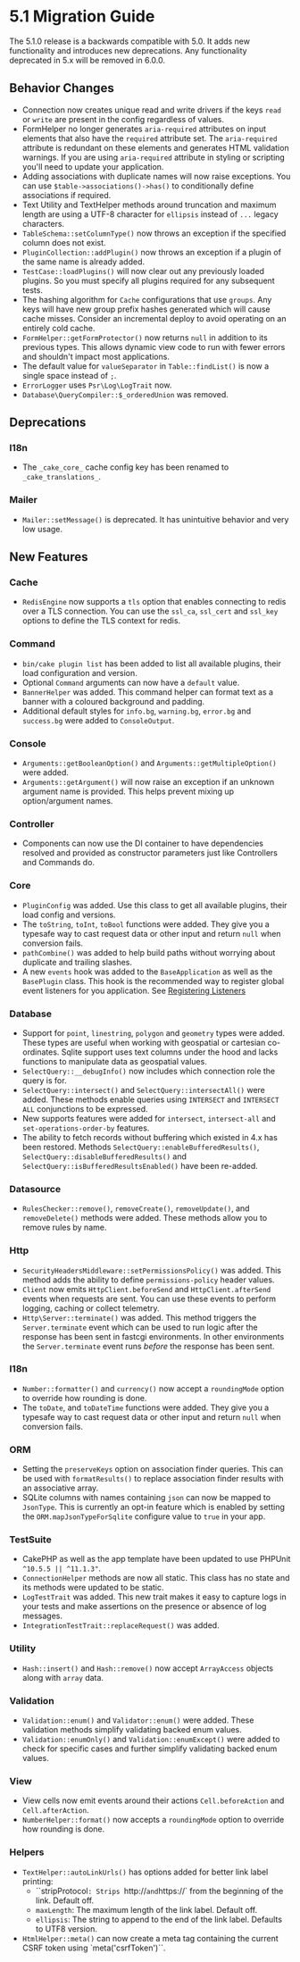 # 5.1 Migration Guide

The 5.1.0 release is a backwards compatible with 5.0. It adds new functionality
and introduces new deprecations. Any functionality deprecated in 5.x will be
removed in 6.0.0.

## Behavior Changes

- Connection now creates unique read and write drivers if the keys `read` or
  `write` are present in the config regardless of values.
- FormHelper no longer generates `aria-required` attributes on input elements
  that also have the `required` attribute set. The `aria-required` attribute
  is redundant on these elements and generates HTML validation warnings. If you
  are using `aria-required` attribute in styling or scripting you'll need to
  update your application.
- Adding associations with duplicate names will now raise exceptions. You can
  use `$table->associations()->has()` to conditionally define associations if
  required.
- Text Utility and TextHelper methods around truncation and maximum length are using
  a UTF-8 character for `ellipsis` instead of `...` legacy characters.
- `TableSchema::setColumnType()` now throws an exception if the specified column
  does not exist.
- `PluginCollection::addPlugin()` now throws an exception if a plugin of the same
  name is already added.
- `TestCase::loadPlugins()` will now clear out any previously loaded plugins. So
  you must specify all plugins required for any subsequent tests.
- The hashing algorithm for `Cache` configurations that use `groups`. Any
  keys will have new group prefix hashes generated which will cause cache
  misses. Consider an incremental deploy to avoid operating on an entirely cold
  cache.
- `FormHelper::getFormProtector()` now returns `null` in addition to its
  previous types. This allows dynamic view code to run with fewer errors and
  shouldn't impact most applications.
- The default value for `valueSeparator` in `Table::findList()` is now
  a single space instead of `;`.
- `ErrorLogger` uses `Psr\Log\LogTrait` now.
- `Database\QueryCompiler::$_orderedUnion` was removed.

## Deprecations

### I18n

- The `_cake_core_` cache config key has been renamed to `_cake_translations_`.

### Mailer

- `Mailer::setMessage()` is deprecated. It has unintuitive behavior and very
  low usage.


## New Features

### Cache

- `RedisEngine` now supports a `tls` option that enables connecting to redis
  over a TLS connection. You can use the `ssl_ca`, `ssl_cert` and
  `ssl_key` options to define the TLS context for redis.

### Command

- `bin/cake plugin list` has been added to list all available plugins,
  their load configuration and version.
- Optional `Command` arguments can now have a `default` value.
- `BannerHelper` was added. This command helper can format text as a banner
  with a coloured background and padding.
- Additional default styles for `info.bg`, `warning.bg`, `error.bg` and
  `success.bg` were added to `ConsoleOutput`.

### Console

- `Arguments::getBooleanOption()` and `Arguments::getMultipleOption()` were added.
- `Arguments::getArgument()` will now raise an exception if an unknown
  argument name is provided. This helps prevent mixing up option/argument names.


### Controller

- Components can now use the DI container to have dependencies resolved and
  provided as constructor parameters just like Controllers and Commands do.

### Core

- `PluginConfig` was added. Use this class to get all available plugins, their load config and versions.
- The `toString`, `toInt`, `toBool` functions were added. They give you
  a typesafe way to cast request data or other input and return `null` when conversion fails.
- `pathCombine()` was added to help build paths without worrying about duplicate and trailing slashes.
- A new `events` hook was added to the `BaseApplication` as well as the `BasePlugin` class. This hook
  is the recommended way to register global event listeners for you application. See [Registering Listeners](#registering-event-listeners)

### Database

- Support for `point`, `linestring`, `polygon` and `geometry` types were
  added. These types are useful when working with geospatial or cartesian
  co-ordinates. Sqlite support uses text columns under the hood and lacks
  functions to manipulate data as geospatial values.
- `SelectQuery::__debugInfo()` now includes which connection role the query
  is for.
- `SelectQuery::intersect()` and `SelectQuery::intersectAll()` were added.
  These methods enable queries using `INTERSECT` and `INTERSECT ALL`
  conjunctions to be expressed.
- New supports features were added for `intersect`, `intersect-all` and
  `set-operations-order-by` features.
- The ability to fetch records without buffering which existed in 4.x has been restored.
  Methods `SelectQuery::enableBufferedResults()`, `SelectQuery::disableBufferedResults()`
  and `SelectQuery::isBufferedResultsEnabled()` have been re-added.

### Datasource

- `RulesChecker::remove()`, `removeCreate()`, `removeUpdate()`, and
  `removeDelete()` methods were added. These methods allow you to remove rules
  by name.


### Http

- `SecurityHeadersMiddleware::setPermissionsPolicy()` was added. This method
  adds the ability to define `permissions-policy` header values.
- `Client` now emits `HttpClient.beforeSend` and `HttpClient.afterSend`
  events when requests are sent. You can use these events to perform logging,
  caching or collect telemetry.
- `Http\Server::terminate()` was added. This method triggers the
  `Server.terminate` event which can be used to run logic after the response
  has been sent in fastcgi environments. In other environments the
  `Server.terminate` event runs *before* the response has been sent.

### I18n

- `Number::formatter()` and `currency()` now accept a `roundingMode`
  option to override how rounding is done.
- The `toDate`, and `toDateTime` functions were added. They give you
  a typesafe way to cast request data or other input and return `null` when
  conversion fails.

### ORM

- Setting the `preserveKeys` option on association finder queries. This can be
  used with `formatResults()` to replace association finder results with an
  associative array.
- SQLite columns with names containing `json` can now be mapped to `JsonType`.
  This is currently an opt-in feature which is enabled by setting the `ORM.mapJsonTypeForSqlite`
  configure value to `true` in your app.

### TestSuite

- CakePHP as well as the app template have been updated to use PHPUnit `^10.5.5 || ^11.1.3"`.
- `ConnectionHelper` methods are now all static. This class has no state and
  its methods were updated to be static.
- `LogTestTrait` was added. This new trait makes it easy to capture logs in
  your tests and make assertions on the presence or absence of log messages.
- `IntegrationTestTrait::replaceRequest()` was added.

### Utility

- `Hash::insert()` and `Hash::remove()` now accept `ArrayAccess` objects along with `array` data.

### Validation

- `Validation::enum()` and `Validator::enum()` were added. These validation
  methods simplify validating backed enum values.
- `Validation::enumOnly()` and `Validation::enumExcept()` were added to check for specific cases
  and further simplify validating backed enum values.

### View

- View cells now emit events around their actions `Cell.beforeAction` and
  `Cell.afterAction`.
- `NumberHelper::format()` now accepts a `roundingMode` option to override how
  rounding is done.

### Helpers

- `TextHelper::autoLinkUrls()` has options added for better link label printing:
  - ``stripProtocol`: Strips `http://` and `https://` from the beginning of the link. Default off.
  - `maxLength`: The maximum length of the link label. Default off.
  - `ellipsis`: The string to append to the end of the link label. Defaults to UTF8 version.
- `HtmlHelper::meta()` can now create a meta tag containing the current CSRF
  token using `meta('csrfToken')``.

